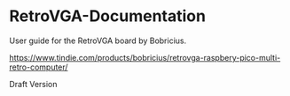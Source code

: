 # RetroVGA-Documentation
User guide for the RetroVGA board by Bobricius.

https://www.tindie.com/products/bobricius/retrovga-raspbery-pico-multi-retro-computer/

Draft Version

